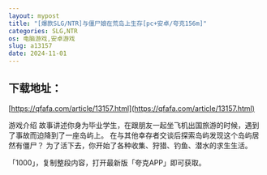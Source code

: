 ```yaml
---
layout: mypost
title: "[爆款SLG/NTR]与僵尸娘在荒岛上生存[pc+安卓/夸克156m]"
categories: SLG,NTR
os: 电脑游戏,安卓游戏
slug: a13157
date: 2024-11-01
---
```


## 下载地址：

[https://qfafa.com/article/13157.html](https://qfafa.com/article/13157.html)

游戏介绍
故事讲述你身为毕业学生，在跟朋友一起坐飞机出国旅游的时候，遇到了事故而迫降到了一座岛屿上。
在与其他幸存者交谈后探索岛屿发现这个岛屿居然有僵尸？
为了活下去，你开始了各种收集、狩猎、钓鱼、潜水的求生生活。

「1000」，复制整段内容，打开最新版「夸克APP」即可获取。
